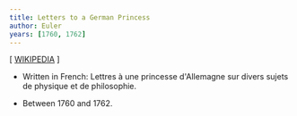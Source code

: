 ```yaml
---
title: Letters to a German Princess
author: Euler
years: [1760, 1762]
---
```


[ [WIKIPEDIA](https://en.wikipedia.org/wiki/Letters_to_a_German_Princess) ]

- Written in French: Lettres à une princesse d'Allemagne sur divers sujets de physique et de philosophie.

- Between 1760 and 1762.
